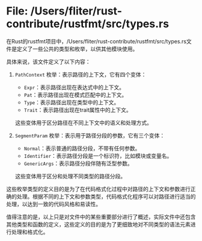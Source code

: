 # File: /Users/fliter/rust-contribute/rustfmt/src/types.rs

在Rust的rustfmt项目中，/Users/fliter/rust-contribute/rustfmt/src/types.rs文件是定义了一些公共的类型和枚举，以供其他模块使用。

具体来说，该文件定义了以下内容：

1. `PathContext` 枚举：表示路径的上下文，它有四个变体：
   - `Expr`：表示路径出现在表达式中的上下文。
   - `Pat`：表示路径出现在模式匹配中的上下文。
   - `Type`：表示路径出现在类型中的上下文。
   - `Trait`：表示路径出现在trait属性中的上下文。
   
   这些变体用于区分路径在不同上下文中的语义和处理方式。

2. `SegmentParam` 枚举：表示用于路径分段的参数，它有三个变体：
   - `Normal`：表示普通的路径分段，不带有任何参数。
   - `Identifier`：表示路径分段是一个标识符，比如模块或变量名。
   - `GenericArgs`：表示路径分段伴随有泛型参数。
   
   这些变体用于区分和处理不同类型的路径分段。

这些枚举类型的定义目的是为了在代码格式化过程中对路径的上下文和参数进行正确的处理。根据不同的上下文和参数类型，代码格式化程序可以对路径进行适当的处理，以达到一致的代码风格和易读性。

值得注意的是，以上只是对文件中的某些重要部分进行了概述，实际文件中还包含其他类型和函数的定义，这些定义的目的是为了更细致地对不同类型的语法元素进行处理和格式化。

